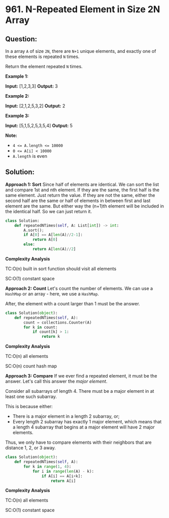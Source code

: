 # 961. N-Repeated Element in Size 2N Array

  

## Question:

  In a array  `A`  of size  `2N`, there are  `N+1`  unique elements, and exactly one of these elements is repeated  `N`  times.

Return the element repeated  `N`  times.

**Example 1:**

**Input:** [1,2,3,3]
**Output:** 3

**Example 2:**

**Input:** [2,1,2,5,3,2]
**Output:** 2

**Example 3:**

**Input:** [5,1,5,2,5,3,5,4]
**Output:** 5

**Note:**

-   `4 <= A.length <= 10000`
-   `0 <= A[i] < 10000`
-   `A.length`  is even
  
  

## Solution:

  

**Approach 1: Sort**
Since half of elements are identical. We can sort the list and compare 1st and nth element.
If they are the same, the first half is the same element. Just return the value.
If they are not the same, either the second half are the same or half of elements in between first and last element are the same. But either way the (n+1)th element will be included in the identical half. So we can just return it.
```python
class Solution:
    def repeatedNTimes(self, A: List[int]) -> int:
        A.sort();
        if A[0] == A[len(A)//2-1]:
            return A[0]
        else:
            return A[len(A)//2]
```

**Complexity Analysis**

TC:O(n) built in sort function should visit all elements

SC:O(1) constant space

**Approach 2: Count**
Let's count the number of elements. We can use a  `HashMap`  or an array - here, we use a  `HashMap`.

After, the element with a count larger than 1 must be the answer.
```python
class Solution(object):
    def repeatedNTimes(self, A):
        count = collections.Counter(A)
        for k in count:
            if count[k] > 1:
                return k
```

**Complexity Analysis**

TC:O(n) all elements

SC:O(n) count hash map

**Approach 3:  Compare**
If we ever find a repeated element, it must be the answer. Let's call this answer the  _major element_.

Consider all subarrays of length 4. There must be a major element in at least one such subarray.

This is because either:

-   There is a major element in a length 2 subarray, or;
-   Every length 2 subarray has exactly 1 major element, which means that a length 4 subarray that begins at a major element will have 2 major elements.

Thus, we only have to compare elements with their neighbors that are distance 1, 2, or 3 away.
```python
class Solution(object):
    def repeatedNTimes(self, A):
        for k in range(1, 4):
            for i in range(len(A) - k):
                if A[i] == A[i+k]:
                    return A[i]
```

**Complexity Analysis**

TC:O(n) all elements

SC:O(1) constant space